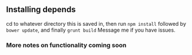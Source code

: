 ## Installing depends
cd to whatever directory this is saved in, then run `npm install` followed by `bower update`, and finally `grunt build`
Message me if you have issues.

### More notes on functionality coming soon

